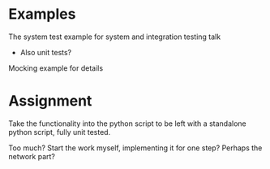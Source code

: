 # Examples

The system test example for system and integration testing talk
- Also unit tests?

Mocking example for details


# Assignment

Take the functionality into the python script to be left with a standalone python script, fully unit tested.

Too much?
Start the work myself, implementing it for one step? Perhaps the network part?
